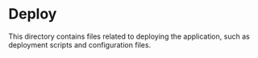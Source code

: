 # Deploy

This directory contains files related to deploying the application, such as deployment scripts and configuration files.

